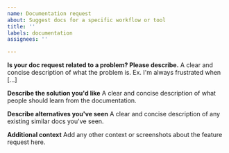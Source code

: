 ```yaml
---
name: Documentation request
about: Suggest docs for a specific workflow or tool
title: ''
labels: documentation
assignees: ''

---
```


**Is your doc request related to a problem? Please describe.**
A clear and concise description of what the problem is. Ex. I'm always frustrated when [...]

**Describe the solution you'd like**
A clear and concise description of what people should learn from the documentation.

**Describe alternatives you've seen**
A clear and concise description of any existing similar docs you've seen.

**Additional context**
Add any other context or screenshots about the feature request here.
